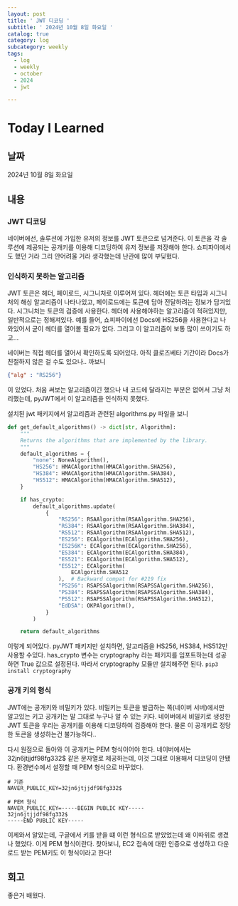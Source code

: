 ```yaml
---
layout: post
title: ' JWT 디코딩 '
subtitle: ' 2024년 10월 8일 화요일 '
catalog: true
category: log
subcategory: weekly
tags:
  - log
  - weekly
  - october
  - 2024
  - jwt

---
```


# Today I Learned

## 날짜

2024년 10월 8일 화요일

## 내용

### JWT 디코딩

네이버에선, 솔루션에 가입한 유저의 정보를 JWT 토큰으로 넘겨준다. 이 토큰을 각 솔루션에 제공되는 공개키를 이용해 디코딩하여 유저 정보를 저장해야 한다. 쇼피파이에서도 했던 거라 그리 안어려울 거라 생각했는데 난관에 많이 부딪혔다.

### 인식하지 못하는 알고리즘

 JWT 토큰은 헤더, 페이로드, 시그니처로 이루어져 있다. 헤더에는 토큰 타입과 시그니처의 해싱 알고리즘이 나타나있고, 페이로드에는 토큰에 담아 전달하려는 정보가 담겨있다. 시그니처는 토큰의 검증에 사용한다. 헤더에 사용해야하는 알고리즘이 적혀있지만, 일반적으로는 정해져있다. 예를 들어, 쇼피파이에선 Docs에 HS256을 사용한다고 나와있어서 굳이 헤더를 열어볼 필요가 없다. 그리고 이 알고리즘이 보통 많이 쓰이기도 하고…

 네이버는 직접 헤더를 열어서 확인하도록 되어있다. 아직 클로즈베타 기간이라 Docs가 친절하지 않은 걸 수도 있으나.. 까보니

```json
{"alg" : "RS256"}
```

이 있었다. 처음 써보는 알고리즘이긴 했으나 내 코드에 달라지는 부분은 없어서 그냥 처리했는데, pyJWT에서 이 알고리즘을 인식하지 못했다.

 설치된 jwt 패키지에서 알고리즘과 관련된 algorithms.py 파일을 보니

```python
def get_default_algorithms() -> dict[str, Algorithm]:
    """
    Returns the algorithms that are implemented by the library.
    """
    default_algorithms = {
        "none": NoneAlgorithm(),
        "HS256": HMACAlgorithm(HMACAlgorithm.SHA256),
        "HS384": HMACAlgorithm(HMACAlgorithm.SHA384),
        "HS512": HMACAlgorithm(HMACAlgorithm.SHA512),
    }

    if has_crypto:
        default_algorithms.update(
            {
                "RS256": RSAAlgorithm(RSAAlgorithm.SHA256),
                "RS384": RSAAlgorithm(RSAAlgorithm.SHA384),
                "RS512": RSAAlgorithm(RSAAlgorithm.SHA512),
                "ES256": ECAlgorithm(ECAlgorithm.SHA256),
                "ES256K": ECAlgorithm(ECAlgorithm.SHA256),
                "ES384": ECAlgorithm(ECAlgorithm.SHA384),
                "ES521": ECAlgorithm(ECAlgorithm.SHA512),
                "ES512": ECAlgorithm(
                    ECAlgorithm.SHA512
                ),  # Backward compat for #219 fix
                "PS256": RSAPSSAlgorithm(RSAPSSAlgorithm.SHA256),
                "PS384": RSAPSSAlgorithm(RSAPSSAlgorithm.SHA384),
                "PS512": RSAPSSAlgorithm(RSAPSSAlgorithm.SHA512),
                "EdDSA": OKPAlgorithm(),
            }
        )

    return default_algorithms
```

이렇게 되어있다. pyJWT 패키지만 설치하면, 알고리즘을 HS256, HS384, HS512만 사용할 수있다. has_crypto 변수는 cryptography 라는 패키지를 임포트하는데 성공하면 True 값으로 설정된다. 따라서 cryptography 모듈만 설치해주면 된다. `pip3 install cryptography`

### 공개 키의 형식

 JWT에는 공개키와 비밀키가 있다. 비밀키는 토큰을 발급하는 쪽(네이버 서버)에서만 알고있는 키고 공개키는 말 그대로 누구나 알 수 있는 키다. 네이버에서 비밀키로 생성한 JWT 토큰을 우리는 공개키를 이용해 디코딩하여 검증해야 한다. 물론 이 공개키로 정당한 토큰을 생성하는건 불가능하다..

 다시 원점으로 돌아와 이 공개키는 PEM 형식이어야 한다. 네이버에서는 32jn6jtjjdf98fg332$ 같은 문자열로 제공하는데, 이것 그대로 이용해서 디코딩이 안됐다. 환경변수에서 설정할 때 PEM 형식으로 바꾸었다.

```
# 기존
NAVER_PUBLIC_KEY=32jn6jtjjdf98fg332$

# PEM 형식
NAVER_PUBLIC_KEY=-----BEGIN PUBLIC KEY-----
32jn6jtjjdf98fg332$
-----END PUBLIC KEY-----
```

이제와서 알았는데, 구글에서 키를 받을 떄 이런 형식으로 받았었는데 왜 이따위로 생겼나 했었다. 이게 PEM 형식이란다. 찾아보니, EC2 접속에 대한 인증으로 생성하고 다운로드 받는 PEM키도 이 형식이라고 한다!

## 회고

좋은거 배웠다.